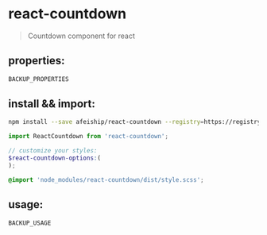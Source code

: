 # react-countdown
> Countdown component for react

## properties:
```javascript
BACKUP_PROPERTIES
```

## install && import:
```bash
npm install --save afeiship/react-countdown --registry=https://registry.npm.taobao.org
```

```js
import ReactCountdown from 'react-countdown';
```

```scss
// customize your styles:
$react-countdown-options:(
);

@import 'node_modules/react-countdown/dist/style.scss';
```


## usage:
```jsx
BACKUP_USAGE
```
